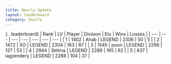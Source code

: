 ```yaml
---
title: Hourly Update
layout: leaderboard
category: hourly
---
```


{: .leaderboard}
| Rank | LV | Player | Division | Elo | Wins | Losses |
| --- | --- | --- | --- | --- | --- | --- |
| <span data-change="0">1</span> | 1402 | <span title="ID: 402846">Ahab</span> | LEGEND | <span data-change="0">2306</span> | <span data-change="0">50</span> | <span data-change="0">5</span> |
| <span data-change="1">2</span> | 1472 | <span title="ID: 692745">XO</span> | LEGEND | <span data-change="9">2304</span> | <span data-change="3">163</span> | <span data-change="1">87</span> |
| <span data-change="-1">3</span> | 1545 | <span title="ID: 540690">poon</span> | LEGEND | <span data-change="0">2298</span> | <span data-change="0">127</span> | <span data-change="0">53</span> |
| <span data-change="1">4</span> | 2944 | <span title="ID: 353063">Sktima</span> | LEGEND | <span data-change="2">2289</span> | <span data-change="1">165</span> | <span data-change="0">62</span> |
| <span data-change="-1">5</span> | 837 | <span title="ID: 628282">lagzendery</span> | LEGEND | <span data-change="0">2288</span> | <span data-change="0">104</span> | <span data-change="0">37</span> |